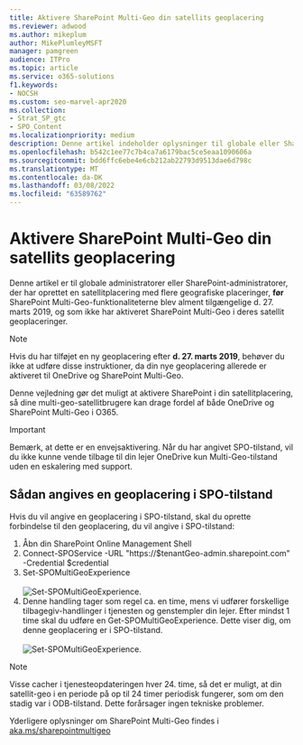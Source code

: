 ```yaml
---
title: Aktivere SharePoint Multi-Geo din satellits geoplacering
ms.reviewer: adwood
ms.author: mikeplum
author: MikePlumleyMSFT
manager: pamgreen
audience: ITPro
ms.topic: article
ms.service: o365-solutions
f1.keywords:
- NOCSH
ms.custom: seo-marvel-apr2020
ms.collection:
- Strat_SP_gtc
- SPO_Content
ms.localizationpriority: medium
description: Denne artikel indeholder oplysninger til globale eller SharePoint administratorer om aktivering af SharePoint Multi-Geo i satellit-geoplaceringer.
ms.openlocfilehash: b542c1ee77c7b4ca7a6179bac5ce5eaa1090606a
ms.sourcegitcommit: bdd6ffc6ebe4e6cb212ab22793d9513dae6d798c
ms.translationtype: MT
ms.contentlocale: da-DK
ms.lasthandoff: 03/08/2022
ms.locfileid: "63589762"
---
```

# <a name="enabling-sharepoint-multi-geo-in-your-satellite-geo-location"></a>Aktivere SharePoint Multi-Geo din satellits geoplacering

Denne artikel er til globale administratorer eller SharePoint-administratorer, der har oprettet en satellitplacering med flere geografiske placeringer, **før** SharePoint Multi-Geo-funktionaliteterne blev alment tilgængelige d. 27. marts 2019, og som ikke har aktiveret SharePoint Multi-Geo i deres satellit geoplaceringer. 

>[!Note]
>Hvis du har tilføjet en ny geoplacering efter **d. 27. marts 2019**, behøver du ikke at udføre disse instruktioner, da din nye geoplacering allerede er aktiveret til OneDrive og SharePoint Multi-Geo.

Denne vejledning gør det muligt at aktivere SharePoint i din satellitplacering, så dine multi-geo-satellitbrugere kan drage fordel af både OneDrive og SharePoint Multi-Geo i O365. 

>[!IMPORTANT]
>Bemærk, at dette er en envejsaktivering. Når du har angivet SPO-tilstand, vil du ikke kunne vende tilbage til din lejer OneDrive kun Multi-Geo-tilstand uden en eskalering med support. 

## <a name="to-set-a-geo-location-into-spo-mode"></a>Sådan angives en geoplacering i SPO-tilstand

Hvis du vil angive en geoplacering i SPO-tilstand, skal du oprette forbindelse til den geoplacering, du vil angive i SPO-tilstand:

1.    Åbn din SharePoint Online Management Shell 
2.    Connect-SPOService -URL "https://$tenantGeo-admin.sharepoint.com" -Credential $credential
3.    Set-SPOMultiGeoExperience</br></br>
![Set-SPOMultiGeoExperience.](../media/Set-SPO-MultiGeo.jpg)
4.    Denne handling tager som regel ca. en time, mens vi udfører forskellige tilbagegiv-handlinger i tjenesten og genstempler din lejer. Efter mindst 1 time skal du udføre en Get-SPOMultiGeoExperience.  Dette viser dig, om denne geoplacering er i SPO-tilstand.</br></br>
![Set-SPOMultiGeoExperience.](../media/Get-SPO-MultiGeo.jpg)

 
 
 
>[!Note]
>Visse cacher i tjenesteopdateringen hver 24. time, så det er muligt, at din satellit-geo i en periode på op til 24 timer periodisk fungerer, som om den stadig var i ODB-tilstand. Dette forårsager ingen tekniske problemer. 
 
Yderligere oplysninger om SharePoint Multi-Geo findes i [aka.ms/sharepointmultigeo](multi-geo-capabilities-in-onedrive-and-sharepoint-online-in-microsoft-365.md)


